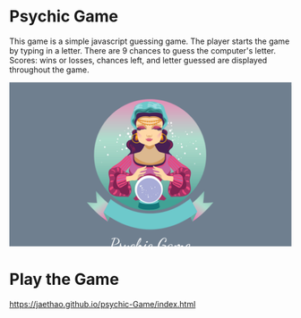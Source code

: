 # Psychic Game
This game is a simple javascript guessing game. The player starts the game by typing in a letter. There are 9 chances to guess the computer's letter. Scores: wins or losses, chances left, and letter guessed are displayed throughout the game.

![alt text](assets/images/scrn-shot.PNG)

# Play the Game

https://jaethao.github.io/psychic-Game/index.html
